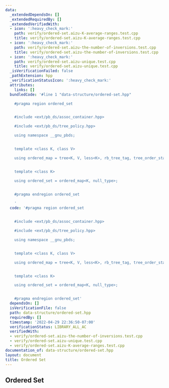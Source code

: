 ```yaml
---
data:
  _extendedDependsOn: []
  _extendedRequiredBy: []
  _extendedVerifiedWith:
  - icon: ':heavy_check_mark:'
    path: verify/ordered-set.aizu-K-average-ranges.test.cpp
    title: verify/ordered-set.aizu-K-average-ranges.test.cpp
  - icon: ':heavy_check_mark:'
    path: verify/ordered-set.aizu-the-number-of-inversions.test.cpp
    title: verify/ordered-set.aizu-the-number-of-inversions.test.cpp
  - icon: ':heavy_check_mark:'
    path: verify/ordered-set.aizu-unique.test.cpp
    title: verify/ordered-set.aizu-unique.test.cpp
  _isVerificationFailed: false
  _pathExtension: hpp
  _verificationStatusIcon: ':heavy_check_mark:'
  attributes:
    links: []
  bundledCode: '#line 1 "data-structure/ordered-set.hpp"

    #pragma region ordered_set


    #include <ext/pb_ds/assoc_container.hpp>

    #include <ext/pb_ds/tree_policy.hpp>

    using namespace __gnu_pbds;


    template <class K, class V>

    using ordered_map = tree<K, V, less<K>, rb_tree_tag, tree_order_statistics_node_update>;


    template <class K>

    using ordered_set = ordered_map<K, null_type>;


    #pragma endregion ordered_set

    '
  code: '#pragma region ordered_set


    #include <ext/pb_ds/assoc_container.hpp>

    #include <ext/pb_ds/tree_policy.hpp>

    using namespace __gnu_pbds;


    template <class K, class V>

    using ordered_map = tree<K, V, less<K>, rb_tree_tag, tree_order_statistics_node_update>;


    template <class K>

    using ordered_set = ordered_map<K, null_type>;


    #pragma endregion ordered_set'
  dependsOn: []
  isVerificationFile: false
  path: data-structure/ordered-set.hpp
  requiredBy: []
  timestamp: '2022-04-29 22:36:50-07:00'
  verificationStatus: LIBRARY_ALL_AC
  verifiedWith:
  - verify/ordered-set.aizu-the-number-of-inversions.test.cpp
  - verify/ordered-set.aizu-unique.test.cpp
  - verify/ordered-set.aizu-K-average-ranges.test.cpp
documentation_of: data-structure/ordered-set.hpp
layout: document
title: Ordered Set
---
```


## Ordered Set